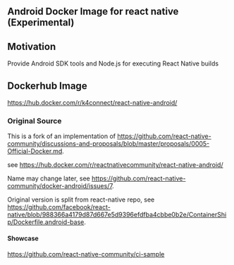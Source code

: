 ## Android Docker Image for react native (Experimental)

## Motivation
Provide Android SDK tools and Node.js for executing React Native builds

## Dockerhub Image
https://hub.docker.com/r/k4connect/react-native-android/

### Original Source

This is a fork of an implementation of https://github.com/react-native-community/discussions-and-proposals/blob/master/proposals/0005-Official-Docker.md.

see https://hub.docker.com/r/reactnativecommunity/react-native-android/

Name may change later, see https://github.com/react-native-community/docker-android/issues/7.

Original version is split from react-native repo, see https://github.com/facebook/react-native/blob/988366a4179d87d667e5d9396efdfba4cbbe0b2e/ContainerShip/Dockerfile.android-base.

#### Showcase
https://github.com/react-native-community/ci-sample
